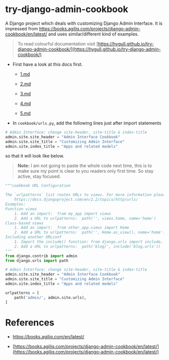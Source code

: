 # try-django-admin-cookbook

A Django project which deals with customizing Django Admin Interface. It is impressed from https://books.agiliq.com/projects/django-admin-cookbook/en/latest/ and uses similar/different kind of examples. 

> To read colourful documentation visit [https://hygull.github.io/try-django-admin-cookbook/](https://hygull.github.io/try-django-admin-cookbook/)

+ First have a look at this docs first.

	+ [1.md](./docs/command_history/1.md)

	+ [2.md](./docs/command_history/2.md)

	+ [3.md](./docs/command_history/3.md)

	+ [4.md](./docs/command_history/4.md)

	+ [5.md](./docs/command_history/5.md)

+ In `cookbook/urls.py`, add the following lines just after import statements

```python
# Admin Interface: change site-header, site-title & index-title 
admin.site.site_header = "Admin Interface Cookbook"
admin.site.site_title = "Customizing Admin Interface"
admin.site.index_title = "Apps and related models"
```

so that it will look like below.

> **Note:** I am not going to paste the whole code next time, this is to make sure my point is clear to you readers only first time. So stay active, stay focused.

```python
"""cookbook URL Configuration

The `urlpatterns` list routes URLs to views. For more information please see:
    https://docs.djangoproject.com/en/2.2/topics/http/urls/
Examples:
Function views
    1. Add an import:  from my_app import views
    2. Add a URL to urlpatterns:  path('', views.home, name='home')
Class-based views
    1. Add an import:  from other_app.views import Home
    2. Add a URL to urlpatterns:  path('', Home.as_view(), name='home')
Including another URLconf
    1. Import the include() function: from django.urls import include, path
    2. Add a URL to urlpatterns:  path('blog/', include('blog.urls'))
"""
from django.contrib import admin
from django.urls import path

# Admin Interface: change site-header, site-title & index-title 
admin.site.site_header = "Admin Interface Cookbook"
admin.site.site_title = "Customizing Admin Interface"
admin.site.index_title = "Apps and related models"

urlpatterns = [
    path('admin/', admin.site.urls),
]
```



# References 

+ https://books.agiliq.com/en/latest/

+ [https://books.agiliq.com/projects/django-admin-cookbook/en/latest/](https://books.agiliq.com/projects/django-admin-cookbook/en/latest/)